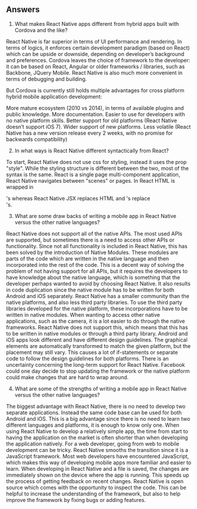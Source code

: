 ## Answers

1. What makes React Native apps different from hybrid apps built with Cordova and the like?

React Native is far superior in terms of UI performance and rendering. In terms of logics, it enforces certain development paradigm (based on React) which can be upside or downside, depending on developer’s background and preferences. Cordova leaves the choice of framework to the developer: it can be based on React, Angular or older frameworks / libraries, such as Backbone, JQuery Mobile. React Native is also much more convenient in terms of debugging and building.

But Cordova is currently still holds multiple advantages for cross platform hybrid mobile application development:

More mature ecosystem (2010 vs 2014), in terms of available plugins and public knowledge.
More documentation.
Easier to use for developers with no native platform skills.
Better support for old platforms (React Native doesn’t support iOS 7).
Wider support of new platforms.
Less volatile (React Native has a new version release every 2 weeks, with no promise for backwards compatibility)

2. In what ways is React Native different syntactically from React?

To start, React Native does not use css for styling, instead it uses the prop "style". While the styling structure is different between the two, most of the syntax is the same. React is a single page multi-component application, React Native navigates between "scenes" or pages. In React HTML is wrapped in <div>'s whereas React Native JSX replaces HTML and <View>'s replace <div>'s.

3. What are some draw backs of writing a mobile app in React Native versus the other native languages?

React Native does not support all of the native APIs. The most used APIs are supported, but sometimes there is a need to access other APIs or functionality. Since not all functionality is included in React Native, this has been solved by the introduction of Native Modules. These modules are parts of the code which are written in the native language and then incorporated into the rest of the code. This is a decent way of solving the problem of not having support for all APIs, but it requires the developers to have knowledge about the native language, which is something that the developer perhaps wanted to avoid by choosing React Native. It also results in code duplication since the native module has to be written for both Android and iOS separately. React Native has a smaller community than the native platforms, and also less third party libraries. To use the third party libraries developed for the native platform, these incorporations have to be written in native modules. When wanting to access other native applications, such as the camera, it is a lot easier to do through the native frameworks. React Native does not support this, which means that this has to be written in native modules or through a third party library. Android and iOS apps look different and have different design guidelines. The graphical elements are automatically transformed to match the given platform, but the placement may still vary. This causes a lot of if-statements or separate code to follow the design guidelines for both platforms. There is an uncertainty concerning the long-term support for React Native. Facebook could one day decide to stop updating the framework or the native platform could make changes that are hard to wrap around.

4. What are some of the strengths of writing a mobile app in React Native versus the other native languages?

The biggest advantage with React Native, there is no need to develop two separate applications. Instead the same code base can be used for both Android and iOS. This is a big advantage since there is no need to learn two different languages and platforms, it is enough to know only one. When using React Native to develop a relatively simple app, the time from start to having the application on the market is often shorter than when developing the application natively. For a web developer, going from web to mobile development can be tricky. React Native smooths the transition since it is a JavaScript framework. Most web developers have encountered JavaScript, which makes this way of developing mobile apps more familiar and easier to learn. When developing in React Native and a file is saved, the changes are immediately shown on the device where the app is running. This speeds up the process of getting feedback on recent changes. React Native is open source which comes with the opportunity to inspect the code. This can be helpful to increase the understanding of the framework, but also to help improve the framework by fixing bugs or adding features.
